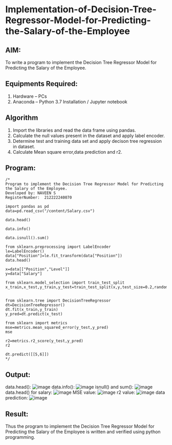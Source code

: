 # Implementation-of-Decision-Tree-Regressor-Model-for-Predicting-the-Salary-of-the-Employee

## AIM:
To write a program to implement the Decision Tree Regressor Model for Predicting the Salary of the Employee.

## Equipments Required:
1. Hardware – PCs
2. Anaconda – Python 3.7 Installation / Jupyter notebook

## Algorithm
1. Import the libraries and read the data frame using pandas.
2. Calculate the null values present in the dataset and apply label encoder.
3. Determine test and training data set and apply decison tree regression in dataset.
4. Calculate Mean square error,data prediction and r2.

## Program:
```
/*
Program to implement the Decision Tree Regressor Model for Predicting the Salary of the Employee.
Developed by: NAVEEN S
RegisterNumber:  212222240070

import pandas as pd
data=pd.read_csv("/content/Salary.csv")

data.head()

data.info()

data.isnull().sum()

from sklearn.preprocessing import LabelEncoder
le=LabelEncoder()
data["Position"]=le.fit_transform(data["Position"])
data.head()

x=data[["Position","Level"]]
y=data["Salary"]

from sklearn.model_selection import train_test_split
x_train,x_test,y_train,y_test=train_test_split(x,y,test_size=0.2,random_state=2)


from sklearn.tree import DecisionTreeRegressor
dt=DecisionTreeRegressor()
dt.fit(x_train,y_train)
y_pred=dt.predict(x_test)

from sklearn import metrics
mse=metrics.mean_squared_error(y_test,y_pred)
mse

r2=metrics.r2_score(y_test,y_pred)
r2

dt.predict([[5,6]])
*/
```

## Output:
data.head():
![image](https://github.com/Naveensrinivasan07/Implementation-of-Decision-Tree-Regressor-Model-for-Predicting-the-Salary-of-the-Employee/assets/119475891/bf268109-2c11-4344-bd04-34dbc04ae63a)
data.info():
![image](https://github.com/Naveensrinivasan07/Implementation-of-Decision-Tree-Regressor-Model-for-Predicting-the-Salary-of-the-Employee/assets/119475891/aec7ab1b-a460-48d0-817d-79b8aecaf5f2)
isnull() and sum():
![image](https://github.com/Naveensrinivasan07/Implementation-of-Decision-Tree-Regressor-Model-for-Predicting-the-Salary-of-the-Employee/assets/119475891/98a398f7-16c5-44de-bd7a-a3c1589bb00d)
data.head() for salary:
![image](https://github.com/Naveensrinivasan07/Implementation-of-Decision-Tree-Regressor-Model-for-Predicting-the-Salary-of-the-Employee/assets/119475891/fd74a5ce-5d26-4d67-8a09-5ddac083b3b9)
MSE value:
![image](https://github.com/Naveensrinivasan07/Implementation-of-Decision-Tree-Regressor-Model-for-Predicting-the-Salary-of-the-Employee/assets/119475891/237f43c9-1073-4355-b7ba-0b0db25966fc)
r2 value:
![image](https://github.com/Naveensrinivasan07/Implementation-of-Decision-Tree-Regressor-Model-for-Predicting-the-Salary-of-the-Employee/assets/119475891/cc4a09c5-2f73-45c4-b237-7935dddb6409)
data prediction:
![image](https://github.com/Naveensrinivasan07/Implementation-of-Decision-Tree-Regressor-Model-for-Predicting-the-Salary-of-the-Employee/assets/119475891/d3612ae9-97a2-4ba9-9708-97aa30ce02c4)

## Result:
Thus the program to implement the Decision Tree Regressor Model for Predicting the Salary of the Employee is written and verified using python programming.
